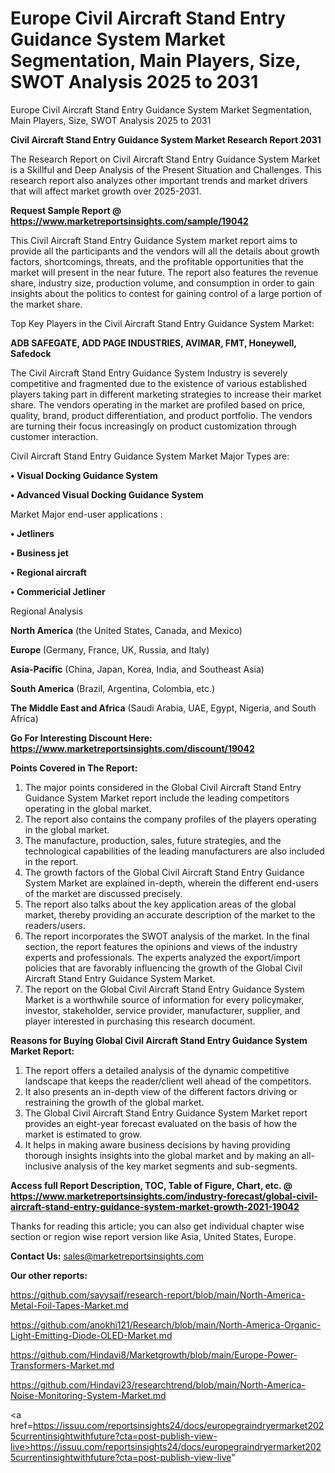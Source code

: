 # Europe Civil Aircraft Stand Entry Guidance System Market Segmentation, Main Players, Size, SWOT Analysis 2025 to 2031
Europe Civil Aircraft Stand Entry Guidance System Market Segmentation, Main Players, Size, SWOT Analysis 2025 to 2031

<strong>Civil Aircraft Stand Entry Guidance System Market Research Report 2031</strong>

The Research Report on Civil Aircraft Stand Entry Guidance System Market is a Skillful and Deep Analysis of the Present Situation and Challenges. This research report also analyzes other important trends and market drivers that will affect market growth over 2025-2031.

<strong>Request Sample Report @ <a href=https://www.marketreportsinsights.com/sample/19042>https://www.marketreportsinsights.com/sample/19042</a></strong>

This Civil Aircraft Stand Entry Guidance System market report aims to provide all the participants and the vendors will all the details about growth factors, shortcomings, threats, and the profitable opportunities that the market will present in the near future. The report also features the revenue share, industry size, production volume, and consumption in order to gain insights about the politics to contest for gaining control of a large portion of the market share.

Top Key Players in the Civil Aircraft Stand Entry Guidance System Market:

<strong>ADB SAFEGATE, ADD PAGE INDUSTRIES, AVIMAR, FMT, Honeywell, Safedock</strong>

The Civil Aircraft Stand Entry Guidance System Industry is severely competitive and fragmented due to the existence of various established players taking part in different marketing strategies to increase their market share. The vendors operating in the market are profiled based on price, quality, brand, product differentiation, and product portfolio. The vendors are turning their focus increasingly on product customization through customer interaction.

Civil Aircraft Stand Entry Guidance System Market Major Types are:

<strong>• Visual Docking Guidance System

• Advanced Visual Docking Guidance System</strong>

Market Major end-user applications :

<strong>• Jetliners

• Business jet

• Regional aircraft

• Commericial Jetliner</strong>

Regional Analysis

</u><strong><b>North America</b></strong> (the United States, Canada, and Mexico)

<strong><b>Europe </b></strong>(Germany, France, UK, Russia, and Italy)

<strong><b>Asia-Pacific</b></strong> (China, Japan, Korea, India, and Southeast Asia)

<strong><b>South America</b></strong> (Brazil, Argentina, Colombia, etc.)

<strong><b>The Middle East and Africa</b></strong> (Saudi Arabia, UAE, Egypt, Nigeria, and South Africa)

<strong>Go For Interesting Discount Here: <a href=https://www.marketreportsinsights.com/discount/19042>https://www.marketreportsinsights.com/discount/19042</a></strong>

<strong>Points Covered in The Report:</strong>
<ol>
  <li>The major points considered in the Global Civil Aircraft Stand Entry Guidance System Market report include the leading competitors operating in the global market.</li>
  <li>The report also contains the company profiles of the players operating in the global market.</li>
  <li>The manufacture, production, sales, future strategies, and the technological capabilities of the leading manufacturers are also included in the report.</li>
  <li>The growth factors of the Global Civil Aircraft Stand Entry Guidance System Market are explained in-depth, wherein the different end-users of the market are discussed precisely.</li>
  <li>The report also talks about the key application areas of the global market, thereby providing an accurate description of the market to the readers/users.</li>
  <li>The report incorporates the SWOT analysis of the market. In the final section, the report features the opinions and views of the industry experts and professionals. The experts analyzed the export/import policies that are favorably influencing the growth of the Global Civil Aircraft Stand Entry Guidance System Market.</li>
  <li>The report on the Global Civil Aircraft Stand Entry Guidance System Market is a worthwhile source of information for every policymaker, investor, stakeholder, service provider, manufacturer, supplier, and player interested in purchasing this research document.</li>
</ol>
<strong>Reasons for Buying Global Civil Aircraft Stand Entry Guidance System Market Report:</strong>

<ol>
  <li>The report offers a detailed analysis of the dynamic competitive landscape that keeps the reader/client well ahead of the competitors.</li>
  <li>It also presents an in-depth view of the different factors driving or restraining the growth of the global market.</li>
  <li>The Global Civil Aircraft Stand Entry Guidance System Market report provides an eight-year forecast evaluated on the basis of how the market is estimated to grow.</li>
  <li>It helps in making aware business decisions by having providing thorough insights insights into the global market and by making an all-inclusive analysis of the key market segments and sub-segments.</li>
</ol>
<strong>Access full Report Description, TOC, Table of Figure, Chart, etc. @ <a href=https://www.marketreportsinsights.com/industry-forecast/global-civil-aircraft-stand-entry-guidance-system-market-growth-2021-19042>https://www.marketreportsinsights.com/industry-forecast/global-civil-aircraft-stand-entry-guidance-system-market-growth-2021-19042</a></strong>


Thanks for reading this article; you can also get individual chapter wise section or region wise report version like Asia, United States, Europe.

<strong>Contact Us:</strong>
sales@marketreportsinsights.com

<strong>Our other reports:</strong>

<a href=https://github.com/sayysaif/research-report/blob/main/North-America-Metal-Foil-Tapes-Market.md>https://github.com/sayysaif/research-report/blob/main/North-America-Metal-Foil-Tapes-Market.md</a>

<a href=https://github.com/anokhi121/Research/blob/main/North-America-Organic-Light-Emitting-Diode-OLED-Market.md>https://github.com/anokhi121/Research/blob/main/North-America-Organic-Light-Emitting-Diode-OLED-Market.md</a>

<a href=https://github.com/Hindavi8/Marketgrowth/blob/main/Europe-Power-Transformers-Market.md>https://github.com/Hindavi8/Marketgrowth/blob/main/Europe-Power-Transformers-Market.md</a>

<a href=https://github.com/Hindavi23/researchtrend/blob/main/North-America-Noise-Monitoring-System-Market.md>https://github.com/Hindavi23/researchtrend/blob/main/North-America-Noise-Monitoring-System-Market.md</a>

<a href=https://issuu.com/reportsinsights24/docs/europegraindryermarket2025currentinsightwithfuture?cta=post-publish-view-live>https://issuu.com/reportsinsights24/docs/europegraindryermarket2025currentinsightwithfuture?cta=post-publish-view-live</a>"
